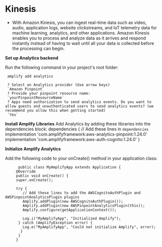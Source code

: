 # Kinesis

* With Amazon Kinesis, you can ingest real-time data such as video, audio, application logs, website clickstreams, and IoT telemetry data for machine learning, analytics, and other applications. Amazon Kinesis enables you to process and analyze data as it arrives and respond instantly instead of having to wait until all your data is collected before the processing can begin.

**Set up Analytics backend**

Run the following command in your project's root folder:

     amplify add analytics

     ? Select an Analytics provider (Use arrow keys)
     `Amazon Pinpoint`
     ? Provide your pinpoint resource name: 
     `yourPinpointResourceName`
     ? Apps need authorization to send analytics events. Do you want to allow guests and unauthenticated users to send analytics events? (we recommend you allow this when getting started) 
     `Yes`

**Install Amplify Libraries**
Add Analytics by adding these libraries into the dependencies block:
       dependencies {
      // Add these lines in `dependencies`
      implementation 'com.amplifyframework:aws-analytics-pinpoint:1.24.0'
     implementation 'com.amplifyframework:aws-auth-cognito:1.24.0'
     }

**Initialize Amplify Analytics**    

Add the following code to your onCreate() method in your application class:

          public class MyAmplifyApp extends Application {
         @Override
         public void onCreate() {
         super.onCreate();

         try {
            // Add these lines to add the AWSCognitoAuthPlugin and AWSPinpointAnalyticsPlugin plugins
            Amplify.addPlugin(new AWSCognitoAuthPlugin());
            Amplify.addPlugin(new AWSPinpointAnalyticsPlugin(this));
            Amplify.configure(getApplicationContext());

            Log.i("MyAmplifyApp", "Initialized Amplify");
          } catch (AmplifyException error) {
            Log.e("MyAmplifyApp", "Could not initialize Amplify", error);
           }
          }
         }
